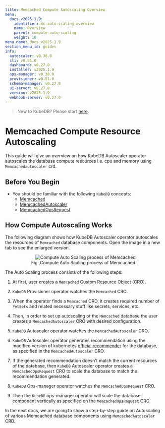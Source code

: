```yaml
---
title: Memcached Compute Autoscaling Overview
menu:
  docs_v2025.1.9:
    identifier: mc-auto-scaling-overview
    name: Overview
    parent: compute-auto-scaling
    weight: 10
menu_name: docs_v2025.1.9
section_menu_id: guides
info:
  autoscaler: v0.36.0
  cli: v0.51.0
  dashboard: v0.27.0
  installer: v2025.1.9
  ops-manager: v0.38.0
  provisioner: v0.51.0
  schema-manager: v0.27.0
  ui-server: v0.27.0
  version: v2025.1.9
  webhook-server: v0.27.0
---
```


> New to KubeDB? Please start [here](/docs/v2025.1.9/README).

# Memcached Compute Resource Autoscaling

This guide will give an overview on how KubeDB Autoscaler operator autoscales the database compute resources i.e. cpu and memory using `Memcachedautoscaler` crd.

## Before You Begin

- You should be familiar with the following `KubeDB` concepts:
  - [Memcached](/docs/v2025.1.9/guides/memcached/concepts/memcached)
  - [MemcachedAutoscaler](/docs/v2025.1.9/guides/memcached/concepts/memcached-autoscaler)
  - [MemcachedOpsRequest](/docs/v2025.1.9/guides/memcached/concepts/memcached-opsrequest)

## How Compute Autoscaling Works

The following diagram shows how KubeDB Autoscaler operator autoscales the resources of `Memcached` database components. Open the image in a new tab to see the enlarged version.

<figure align="center">
  <img alt="Compute Auto Scaling process of Memcached" src="/docs/v2025.1.9/images/memcached/memcached-autoscaling-compute.png">
<figcaption align="center">Fig: Compute Auto Scaling process of Memcached</figcaption>
</figure>

The Auto Scaling process consists of the following steps:

1. At first, user creates a `Memcached` Custom Resource Object (CRO).

2. `KubeDB` Provisioner  operator watches the `Memcached` CRO.

3. When the operator finds a `Memcached` CRO, it creates required number of `PetSets` and related necessary stuff like secrets, services, etc.

4. Then, in order to set up autoscaling of the `Memcached` database the user creates a `MemcachedAutoscaler` CRO with desired configuration.

5. `KubeDB` Autoscaler operator watches the `MemcachedAutoscaler` CRO.

6. `KubeDB` Autoscaler operator generates recommendation using the modified version of kubernetes [official recommender](https://github.com/kubernetes/autoscaler/tree/master/vertical-pod-autoscaler/pkg/recommender) for the database, as specified in the `MemcachedAutoscaler` CRO.

7. If the generated recommendation doesn't match the current resources of the database, then `KubeDB` Autoscaler operator creates a `MemcachedOpsRequest` CRO to scale the database to match the recommendation generated.

8. `KubeDB` Ops-manager operator watches the `MemcachedOpsRequest` CRO.

9. Then the `KubeDB` ops-manager operator will scale the database component vertically as specified on the `MemcachedOpsRequest` CRO.

In the next docs, we are going to show a step-by-step guide on Autoscaling of various Memcached database components using `MemcachedAutoscaler` CRD.
